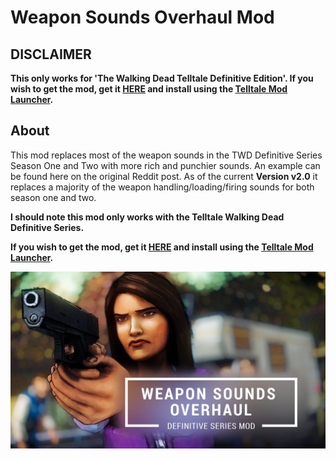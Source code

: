 # Weapon Sounds Overhaul Mod

## DISCLAIMER

**This only works for 'The Walking Dead Telltale Definitive Edition'. If you wish to get the mod, get it [HERE](https://github.com/changemymindpls/TTDS-WPNSoundOverhaul/releases/tag/v2.0.0) and install using the [Telltale Mod Launcher](https://github.com/Telltale-Modding-Group/TelltaleModLauncher).**

## About

This mod replaces most of the weapon sounds in the TWD Definitive Series Season One and Two with more rich and punchier sounds. An example can be found here on the original Reddit post. As of the current **Version v2.0** it replaces a majority of the weapon handling/loading/firing sounds for both season one and two.

**I should note this mod only works with the Telltale Walking Dead Definitive Series.**

**If you wish to get the mod, get it [HERE](https://github.com/changemymindpls/TTDS-WPNSoundOverhaul/releases/tag/v2.0.0) and install using the [Telltale Mod Launcher](https://github.com/Telltale-Modding-Group/TelltaleModLauncher).**

![Thumbnail](thumb_wpnsounds.png)
